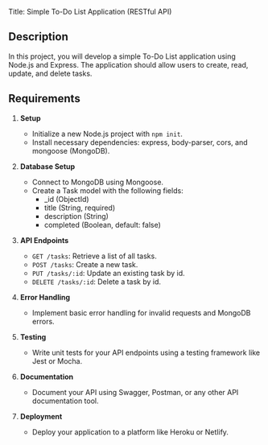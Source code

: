  Title: Simple To-Do List Application (RESTful API)

## Description

In this project, you will develop a simple To-Do List application using Node.js and Express. The application should allow users to create, read, update, and delete tasks.

## Requirements

1. **Setup**
   - Initialize a new Node.js project with `npm init`.
   - Install necessary dependencies: express, body-parser, cors, and mongoose (MongoDB).

2. **Database Setup**
   - Connect to MongoDB using Mongoose.
   - Create a Task model with the following fields:
     - _id (ObjectId)
     - title (String, required)
     - description (String)
     - completed (Boolean, default: false)

3. **API Endpoints**

   - `GET /tasks`: Retrieve a list of all tasks.
   - `POST /tasks`: Create a new task.
   - `PUT /tasks/:id`: Update an existing task by id.
   - `DELETE /tasks/:id`: Delete a task by id.

4. **Error Handling**
   - Implement basic error handling for invalid requests and MongoDB errors.

5. **Testing**
   - Write unit tests for your API endpoints using a testing framework like Jest or Mocha.

6. **Documentation**
   - Document your API using Swagger, Postman, or any other API documentation tool.

7. **Deployment**
   - Deploy your application to a platform like Heroku or Netlify.
